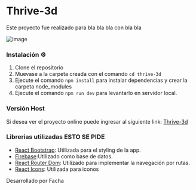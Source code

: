 # Thrive-3d

Este proyecto fue realizado para bla bla bla con bla bla

![image](/public/logo-thrive.png)

### Instalación ⚙️

1. Clone el repositorio
2. Muevase a la carpeta creada con el comando `cd thrive-3d` 
3. Ejecute el comando `npm install` para instalar dependencias y crear la carpeta node_modules
4. Ejecute el comando `npm run dev` para levantarlo en servidor local.

### Versión Host 

Si desea ver el proyecto online puede ingresar al siguiente link: [Thrive-3d](https://thrive-3d.vercel.app/)

### Librerias utilizadas ESTO SE PIDE
- [React Bootstrap](https://react-bootstrap.netlify.app/): Utilizada para el styling de la app.
- [Firebase](http://firebase.google.com/):Utilizado como base de datos.
- [React Router Dom](): Utilizado para implementar la navegación por rutas.
- [React Icons](): Utilizada para iconos

Desarrollado por Facha